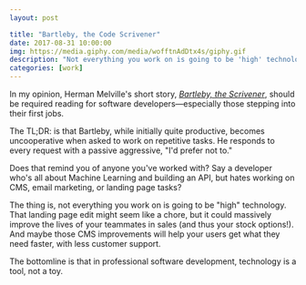 ```yaml
---
layout: post

title: "Bartleby, the Code Scrivener"
date: 2017-08-31 10:00:00
img: https://media.giphy.com/media/wofftnAdDtx4s/giphy.gif
description: "Not everything you work on is going to be 'high' technology, and that's OK"
categories: [work]
---
```


In my opinion, Herman Melville's short story, [_Bartleby, the Scrivener_](http://www.bartleby.com/129/), should be required reading for software developers&mdash;especially those stepping into their first jobs.

The TL;DR: is that Bartleby, while initially quite productive, becomes uncooperative when asked to work on repetitive tasks. He responds to every request with a passive aggressive, "I'd prefer not to."

Does that remind you of anyone you've worked with? Say a developer who's all about Machine Learning and building an API, but hates working on CMS, email marketing, or landing page tasks?

The thing is, not everything you work on is going to be "high" technology. That landing page edit might seem like a chore, but it could massively improve the lives of your teammates in sales (and thus your stock options!). And maybe those CMS improvements will help your users get what they need faster, with less customer support.

The bottomline is that in professional software development, technology is a tool, not a toy.